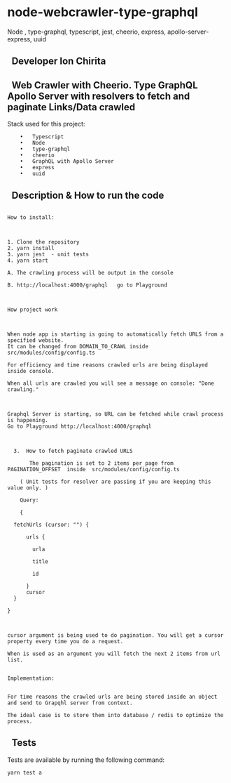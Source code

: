 # node-webcrawler-type-graphql
Node , type-graphql, typescript, jest, cheerio, express, apollo-server-express, uuid

## &nbsp; Developer Ion Chirita

## &nbsp; Web Crawler with Cheerio. Type GraphQL Apollo Server with resolvers to fetch and paginate Links/Data crawled

Stack used for this project: 
```
	•	Typescript
 	•	Node
 	•	type-graphql
	•	cheerio
	•	GraphQL with Apollo Server
	•	express
	•	uuid

 ``` 
 

## &nbsp;  Description & How to run the code

 
```

How to install: 



1. Clone the repository
2. yarn install
3. yarn jest  - unit tests
4. yarn start 

A. The crawling process will be output in the console

B. http://localhost:4000/graphql   go to Playground



How project work



When node app is starting is going to automatically fetch URLS from a specified website. 
It can be changed from DOMAIN_TO_CRAWL inside  src/modules/config/config.ts 

For efficiency and time reasons crawled urls are being displayed inside console.

When all urls are crawled you will see a message on console: "Done crawling."



Graphql Server is starting, so URL can be fetched while crawl process is happening. 
Go to Playground http://localhost:4000/graphql  



  3.  How to fetch paginate crawled URLS 

       The pagination is set to 2 items per page from  PAGINATION_OFFSET  inside  src/modules/config/config.ts 

	( Unit tests for resolver are passing if you are keeping this value only. )

 	Query: 

	{

  fetchUrls (cursor: "") {

      urls {

        urla

        title

        id

      }
      cursor   
  }

} 



cursor argument is being used to do pagination. You will get a cursor property every time you do a request.

When is used as an argument you will fetch the next 2 items from url list.


Implementation: 


For time reasons the crawled urls are being stored inside an object and send to Grapqhl server from context.

The ideal case is to store them into database / redis to optimize the process.

```

##  &nbsp; Tests
Tests are available by running the following command:
```sh
yarn test a
```


